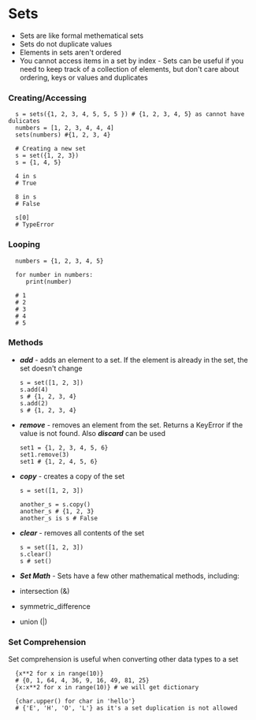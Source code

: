 # Sets

   - Sets are like formal methematical sets
   - Sets do not duplicate values
   - Elements in sets aren't ordered
   - You cannot access items in a set by index
    - Sets can be useful if you need to keep track of a collection of elements, but don't care about ordering, keys or values and duplicates

### Creating/Accessing

      s = sets({1, 2, 3, 4, 5, 5, 5 }) # {1, 2, 3, 4, 5} as cannot have dulicates
      numbers = [1, 2, 3, 4, 4, 4]
      sets(numbers) #{1, 2, 3, 4}

      # Creating a new set
      s = set({1, 2, 3})
      s = {1, 4, 5}

      4 in s 
      # True

      8 in s
      # False

      s[0]
      # TypeError

### Looping

      numbers = {1, 2, 3, 4, 5}

      for number in numbers:
         print(number)

      # 1
      # 2
      # 3
      # 4
      # 5

### Methods

   - ***add*** - adds an element to a set. If the element is already in the set, the set doesn't change

         s = set([1, 2, 3])
         s.add(4)
         s # {1, 2, 3, 4}
         s.add(2)
         s # {1, 2, 3, 4}

   - ***remove*** - removes an element from the set. Returns a KeyError if the value is not found. Also ***discard*** can be used

         set1 = {1, 2, 3, 4, 5, 6}
         set1.remove(3)
         set1 # {1, 2, 4, 5, 6}

   - ***copy*** - creates a copy of the set

         s = set([1, 2, 3])

         another_s = s.copy()
         another_s # {1, 2, 3}
         another_s is s # False

   - ***clear***  - removes all contents of the set

         s = set([1, 2, 3])
         s.clear()
         s # set() 

   - ***Set Math*** - Sets have a few other mathematical methods, including: 
   - intersection (&)
   - symmetric_difference
   - union (|)

### Set Comprehension

Set comprehension is useful when converting other data types to a set

      {x**2 for x in range(10)}
      # {0, 1, 64, 4, 36, 9, 16, 49, 81, 25}
      {x:x**2 for x in range(10)} # we will get dictionary

      {char.upper() for char in 'hello'}
      # {'E', 'H', 'O', 'L'} as it's a set duplication is not allowed
